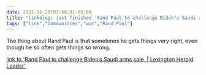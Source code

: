 ```yaml
---
date: 2021-11-20T07:54:31-05:00
title: "linkblog: just finished 'Rand Paul to challenge Biden’s Saudi arms sale  | Lexington Herald Leader'"
tags: ["link","Communities","war","Rand Paul"]
---
```

The thing about Rand Paul is that sometimes he gets things very right, even though he so often gets things so wrong.
 
[link to 'Rand Paul to challenge Biden’s Saudi arms sale  | Lexington Herald Leader'](https://www.kentucky.com/news/politics-government/article255939232.html)
